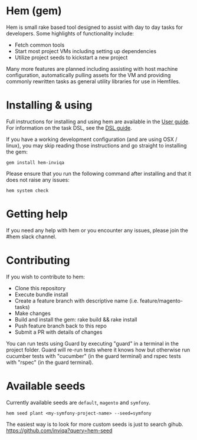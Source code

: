 # Hem (gem)
Hem is small rake based tool designed to assist with day to day tasks for developers.
Some highlights of functionality include:

- Fetch common tools
- Start most project VMs including setting up dependencies
- Utilize project seeds to kickstart a new project

Many more features are planned including assisting with host machine configuration, automatically pulling assets for the VM and providing commonly rewritten tasks as general utility libraries for use in Hemfiles.

# Installing & using

Full instructions for installing and using hem are available in the [User guide](https://github.com/inviqa/hem/wiki/User-guide). For information on the task DSL, see the  [DSL guide](https://github.com/inviqa/hem/wiki/Hemfile-DSL).

If you have a working development configuration (and are using OSX / linux), you may skip reading those instructions and go straight to installing the gem:

```
gem install hem-inviqa
```

Please ensure that you run the following command after installing and that it does not raise any issues:

```
hem system check
```

# Getting help

If you need any help with hem or you encounter any issues, please join the #hem slack channel.

# Contributing
If you wish to contribute to hem:
- Clone this repository
- Execute bundle install
- Create a feature branch with descriptive name (i.e. feature/magento-tasks)
- Make changes
- Build and install the gem: rake build && rake install
- Push feature branch back to this repo
- Submit a PR with details of changes

You can run tests using Guard by executing "guard" in a terminal in the project folder. Guard will re-run tests where it knows how but otherwise run cucumber tests with "cucumber" (in the guard terminal) and rspec tests with "rspec" (in the guard terminal).

# Available seeds
Currently available seeds are `default`, `magento` and `symfony`.
```
hem seed plant <my-symfony-project-name> --seed=symfony
```
The easiest way is to look for more custom seeds is just to search gihub. https://github.com/inviqa?query=hem-seed
